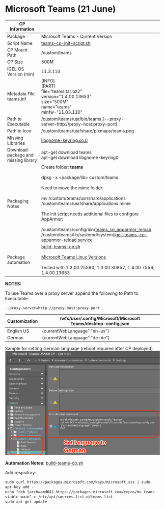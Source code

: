 # Microsoft Teams (21 June)

|  CP Information |            |
|-----------------|------------|
| Package | Microsoft Teams - Current Version |
| Script Name | [teams-cp-init-script.sh](teams-cp-init-script.sh) |
| CP Mount Path | /custom/teams |
| CP Size | 500M |
| IGEL OS Version (min) | 11.3.110 |
| Metadata File <br /> teams.inf | [INFO] <br /> [PART] <br /> file="teams.tar.bz2" <br /> version="1.4.00.13653" <br /> size="500M" <br /> name="teams" <br /> minfw="11.03.110" |
| Path to Executable | /custom/teams/usr/bin/teams [--proxy-server=http://proxy-host:proxy-port]|
| Path to Icon | /custom/teams/usr/share/pixmaps/teams.png |
| Missing Libraries | [libgnome-keyring.so.0](https://packages.ubuntu.com/bionic/libgnome-keyring0) |
| Download package and missing library | apt-get download teams <br /> apt-get download libgnome-keyring0 |
| Packaging Notes | Create folder: **teams** <br /><br /> dpkg -x <package/lib> custom/teams <br /><br /> Need to move the mime folder: <br /><br />mv /custom/teams/usr/share/applications /custom/teams/usr/share/applications.mime <br /><br />The init script needs additional files to configure AppArmor: <br /><br /> /custom/teams/config/bin/[teams_cp_apparmor_reload](teams_cp_apparmor_reload) <br /> /custom/teams/lib/systemd/system/[igel-teams-cp-apparmor-reload.service](igel-teams-cp-apparmor-reload.service) |
| Package automation | [build-teams-cp.sh](build-teams-cp.sh) <br /><br />[Microsoft Teams Linux Versions](https://packages.microsoft.com/repos/ms-teams/pool/main/t/teams/) <br /><br /> Tested with 1.3.00.25560, 1.3.00.30857, 1.4.00.7556, 1.4.00.13653 |

**NOTES:**

To use Teams over a proxy server append the following to Path to Executable:

```{use proxy server}
--proxy-server=http://proxy-host:proxy-port
  ```

| Customization | /wfs/user/.config/Microsoft/Microsoft Teams/desktop-config.json |
|---------------|----------------------- |
| English US | {currentWebLanguage":"en-us"} |
| German | {currentWebLanguage":"de-de"} |

Sample for setting German language (reboot required after CP deployed)
![desktop-config.json language German](teams-desktop-config-json-lang-german.png)

**Automation Notes:** [build-teams-cp.sh](build-teams-cp.sh)

Add respsitory:

```{add-respsitory}
sudo curl https://packages.microsoft.com/keys/microsoft.asc | sudo apt-key add -
echo "deb [arch=amd64] https://packages.microsoft.com/repos/ms-teams stable main" > /etc/apt/sources.list.d/teams.list
sudo apt-get update
   ```
